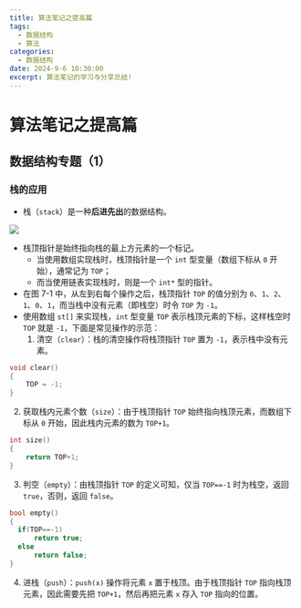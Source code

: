 ```yaml
---
title: 算法笔记之提高篇
tags:
  - 数据结构
  - 算法
categories:
  - 数据结构
date: 2024-9-6 10:30:00
excerpt: 算法笔记的学习与分享总结!
---
```

# 算法笔记之提高篇
## 数据结构专题（1）
### 栈的应用
+ 栈（`stack`）是一种**后进先出**的数据结构。

![](https://yugin-blog-1313489805.cos.ap-guangzhou.myqcloud.com/202409061059275.png)

+ 栈顶指针是始终指向栈的最上方元素的一个标记。
	+ 当使用数组实现栈时，栈顶指针是一个 `int` 型变量（数组下标从 `0` 开始），通常记为 `TOP`；
	+ 而当使用链表实现栈时，则是一个 `int*` 型的指针。
+ 在图 7-1 中，从左到右每个操作之后，栈顶指针 `TOP` 的值分别为 `0`、`1`、`2`、`1`、`0`、`1`，而当栈中没有元素（即栈空）时令 `TOP` 为 `-1`。
+ 使用数组 `st[]` 来实现栈，`int` 型变量 `TOP` 表示栈顶元素的下标，这样栈空时 `TOP` 就是 `-1`，下面是常见操作的示范：
  1. 清空（`clear`）：栈的清空操作将栈顶指针 `TOP` 置为 `-1`，表示栈中没有元素。
```cpp
void clear()
{
	TOP = -1;
}
```
  2. 获取栈内元素个数（`size`）：由于栈顶指针 `TOP` 始终指向栈顶元素，而数组下标从 `0` 开始，因此栈内元素的数为 `TOP+1`。
```cpp
int size()
{
	return TOP+1;
}
```
  3. 判空（`empty`）：由栈顶指针 `TOP` 的定义可知，仅当 `TOP==-1` 时为栈空，返回 `true`，否则，返回 `false`。
  ```cpp
bool empty()
{
	if(TOP==-1)
		return true;
	else
		return false;
}
```
  4. 进栈（`push`）：`push(x)` 操作将元素 `x` 置于栈顶。由于栈顶指针 `TOP` 指向栈顶元素，因此需要先把 `TOP+1`，然后再把元素 `x` 存入 `TOP` 指向的位置。



